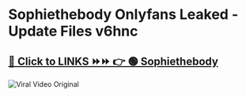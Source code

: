 
 # Sophiethebody Onlyfans Leaked - Update Files v6hnc

## <h2><a href="https://clipsfans.com/Sophiethebody&ref=git">🔗 Click to LINKS ⏩⏩ 👉 🟢 Sophiethebody </a></h2>

<a href="https://clipsfans.com/Sophiethebody&ref=git" rel="nofollow" data-target="animated-image.originalLink"><img src="https://i.ibb.co.com/xMMVF88/686577567.gif" alt="Viral Video Original" style="max-width: 100%; display: inline-block;" data-target="animated-image.originalImage"></a>

